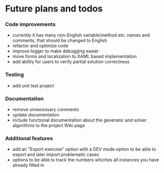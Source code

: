# Future plans and todos

### Code improvements
- currently it has many non-English variable/method etc. names and comments, that should be changed to English
- refactor and optimize code
- improve logger to make debugging easier
- move forms and localization to XAML based implementation
- add ability for users to verify partial solution correctness

### Testing
- add unit test project

### Documentation
- remove unnecessary comments
- update documentation
- include functional documentation about the generator and solver algorithms to the project Wiki page

### Additional features
- add an "Export exercise" option with a DEV mode option to be able to export and later import problematic cases
- options to be able to track the numbers whiches all instances you have already filled in